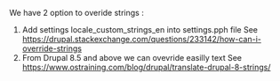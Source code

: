 We have 2 option to overide strings :

1. Add settings locale_custom_strings_en into settings.pph file See https://drupal.stackexchange.com/questions/233142/how-can-i-override-strings
2. From Drupal 8.5 and above we can ovevride easilly text See https://www.ostraining.com/blog/drupal/translate-drupal-8-strings/
